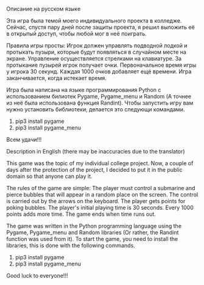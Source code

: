 Описание на русском языке

Эта игра была темой моего индивидуального проекта в колледже. Сейчас, спустя пару дней после защиты проекта, я решил выложить её в открытый доступ, чтобы любой мог в неё поиграть.

Правила игры просты:
Игрок должен управлять подводной лодкой и протыкать пузыри, которые будут появляться в случайном месте на экране. 
Управление осуществляется стрелками на клавиатуре. За протыкание пузырей игрок получает очки. 
Первоначальное время игры у игрока 30 секунд. 
Каждая 1000 очков добавляет ещё времени. Игра заканчивается, когда истекает время.

Игра была написана на языке программирования Python с использованием билиотек Pygame, Pygame_menu и Random (А точнее из неё была использована функция Randint).
Чтобы запустить игру вам нужно установить библиотеки, делается это следующи командами.
1. pip3 install pygame
2. pip3 install pygame_menu

Всем удачи!!!

Description in English (there may be inaccuracies due to the translator)

This game was the topic of my individual college project. Now, a couple of days after the protection of the project, I decided to put it in the public domain so that anyone can play it.

The rules of the game are simple:
The player must control a submarine and pierce bubbles that will appear in a random place on the screen. 
The control is carried out by the arrows on the keyboard. The player gets points for poking bubbles. 
The player's initial playing time is 30 seconds. 
Every 1000 points adds more time. The game ends when time runs out.

The game was written in the Python programming language using the Pygame, Pygame_menu and Random libraries (Or rather, the Randint function was used from it).
To start the game, you need to install the libraries, this is done with the following commands.
1. pip3 install pygame
2. pip3 install pygame_menu

Good luck to everyone!!!
